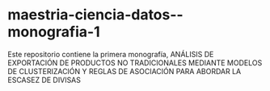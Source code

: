 # maestria-ciencia-datos--monografia-1
Este repositorio contiene la primera monografía,  ANÁLISIS DE EXPORTACIÓN DE PRODUCTOS NO TRADICIONALES MEDIANTE MODELOS DE CLUSTERIZACIÓN Y REGLAS DE ASOCIACIÓN PARA ABORDAR LA ESCASEZ DE DIVISAS 
